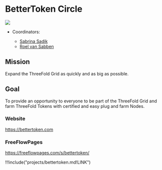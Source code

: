 # BetterToken Circle

![](/img/farmer.png)

- Coordinators:

   - [Sabrina Sadik](/contributors/tftech/sabrina_sadik.md)
   - [Roel van Sabben](/contributors/tftech/roel_van_Sabben.md)


## Mission

Expand the ThreeFold Grid as quickly and as big as possible.


## Goal

To provide an opportunity to everyone to be part of the ThreeFold Grid and farm ThreeFold Tokens with certified and easy plug and farm Nodes. 


### Website
https://bettertoken.com


### FreeFlowPages

https://freeflowpages.com/s/bettertoken/


\!!!include("projects/bettertoken.md!LINK") 